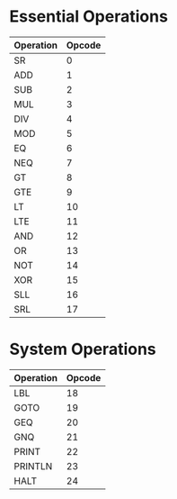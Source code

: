 

# Essential Operations
| Operation    | Opcode |
| ---------- | ----------- |
| SR     | 0     |
| ADD   | 1        |
| SUB   | 2       |
| MUL   | 3        |
| DIV   | 4        |
| MOD   | 5        |
| EQ   | 6        |
| NEQ   | 7        |
| GT   | 8        |
| GTE   | 9        |
| LT   | 10        |
| LTE   | 11        |
| AND   | 12        |
| OR   | 13        |
| NOT   | 14        |
| XOR   | 15        |
| SLL   | 16        |
| SRL   | 17        |

# System Operations
| Operation | Opcode |
|-----------| ----------- |
| LBL       | 18    |
| GOTO      | 19     |
| GEQ       | 20     |
| GNQ       |   21      |
| PRINT     | 22       |
| PRINTLN   | 23       |
| HALT      | 24        |








